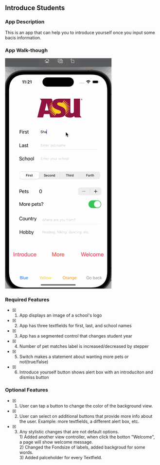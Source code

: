 ## Introduce Students

### App Description

This is an app that can help you to introduce yourself once you input some bacis information. 

### App Walk-though

![](https://github.com/ZSS57/codepath-prework/blob/main/IntroduceStudentApp.gif)


### Required Features

- [X] 1. App displays an image of a school's logo
- [X] 2. App has three textfields for first, last, and school names
- [X] 3. App has a segmented control that changes student year
- [X] 4. Number of pet matches label is increased/decreased by stepper
- [X] 5. Switch makes a statement about wanting more pets or not(true/false) 
- [X] 6. Introduce yourself button shows alert box with an introduciton and dismiss button

### Optional Features

- [X] 1. User can tap a button to change the color of the background view.
- [X] 2. User can select on additional buttons that provide more info about the user. Example: more textfields, a different alert box, etc.
- [X] 3. Any stylistic changes that are not default options.  
           1) Added another view controller, when click the botton "Welcome", a page will show welcome message.  
           2) Changed the Fondsize of labels, added backgroud for some words.  
           3) Added palceholder for every Textfield.
